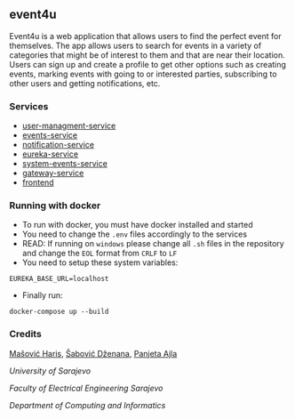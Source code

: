 ## event4u

Event4u is a web application that allows users to find the perfect event for themselves. The app allows users to search for events in a variety of categories that might be of interest to them and that are near their location. Users can sign up and create a profile to get other options such as creating events, marking events with going to or interested parties, subscribing to other users and getting notifications, etc.

### Services

- [user-managment-service](https://github.com/MasovicHaris/event4u/tree/master/user-managment-service)
- [events-service](https://github.com/MasovicHaris/event4u/tree/master/events-service)
- [notification-service](https://github.com/MasovicHaris/event4u/tree/master/notification-service)
- [eureka-service](https://github.com/MasovicHaris/event4u/tree/master/eureka-service)
- [system-events-service](https://github.com/MasovicHaris/event4u/tree/master/system-events)
- [gateway-service](https://github.com/MasovicHaris/event4u/tree/master/gateway-service)
- [frontend](https://github.com/MasovicHaris/event4u/tree/master/frontend)

### Running with docker

- To run with docker, you must have docker installed and started
- You need to change the `.env` files accordingly to the services
- READ: If running on `windows` please change all `.sh` files in the repository and change the `EOL` format from `CRLF` to `LF`
- You need to setup these system variables: 
```
EUREKA_BASE_URL=localhost
```

- Finally run:

```
docker-compose up --build
```

### Credits

[Mašović Haris](https://github.com/MasovicHaris), [Šabović Dženana](https://github.com/dsabovic1), [Panjeta Ajla](https://github.com/apanjeta2)

_University of Sarajevo_

_Faculty of Electrical Engineering Sarajevo_

_Department of Computing and Informatics_
